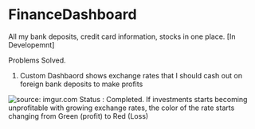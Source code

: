# FinanceDashboard
All my bank deposits, credit card information, stocks in one place. [In Developemnt]


Problems Solved. 

1) Custom Dashbaord shows exchange rates that I should cash out on foreign bank deposits to make profits
<img src="http://i.imgur.com/Zgeadd1.png" title="source: imgur.com" />
Status : Completed. 
If investments starts becoming unprofitable with growing exchange rates, the color of the rate starts changing from Green (profit) to Red (Loss)
